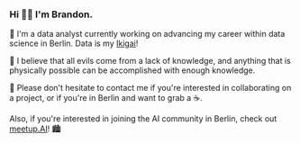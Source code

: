 ### Hi 👋🏼 I'm Brandon.

🔭 I'm a data analyst currently working on advancing my career within data science in Berlin. Data is my [Ikigai](https://en.wikipedia.org/wiki/Ikigai)!

🧠 I believe that all evils come from a lack of knowledge, and anything that is physically possible can be accomplished with enough knowledge. 

🤝 Please don't hesitate to contact me if you're interested in collaborating on a project, or if you're in Berlin and want to grab a ☕️.

Also, if you're interested in joining the AI community in Berlin, check out [meetup.AI](https://www.meetup.com/meetupai-Berlin/)! 🏙

<!--
**branBeckett/branBeckett** is a ✨ _special_ ✨ repository because its `README.md` (this file) appears on your GitHub profile.

Here are some ideas to get you started:

- 🔭 I’m currently working on advancing my career within data science.
- 🌱 I’m currently learning data engineering best practices, and PyTorch through fast.ai
- 👯 I’m looking to collaborate on ...
- 🤔 I’m looking for help with ...
- 💬 Ask me about ...
- 📫 How to reach me: ...
- 😄 Pronouns: ...
- ⚡ Fun fact: ...
-->
